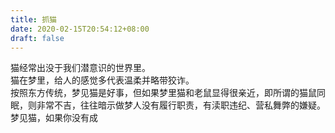 ```yaml
---
title: 抓猫
date: 2020-02-15T20:54:12+08:00
draft: false
---
```


猫经常出没于我们潜意识的世界里。<br>
猫在梦里，给人的感觉多代表温柔并略带狡诈。<br>
按照东方传统，梦见猫是好事，但如果梦里猫和老鼠显得很亲近，即所谓的猫鼠同眠，则非常不吉，往往暗示做梦人没有履行职责，有渎职违纪、营私舞弊的嫌疑。<br>
梦见猫，如果你没有成